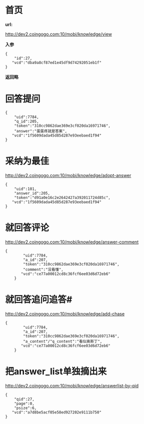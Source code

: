 # 首页 #

**url:**

http://dev2.coingogo.com:10/mobi/knowledge/view

**入参**

	{
		"id":27,
       "vcd":"dba9a8cf87ed1e45df9d74292051eb1f"
	}

**返回略**

# 回答提问 #
	{
		"uid":7784,
		"q_id":205,
		"token":"310cc9862dae369e3cf020da16971746",
		"answer":"蛋蛋疼就是答案",
       "vcd":"1f5609dada45d85d287e93eebaed1f94"
	}



# 采纳为最佳 #
http://dev2.coingogo.com:10/mobi/knowledge/adopt-answer



	{
		"uid":101,
		"answer_id":205,
		"token":"d91a0e16c2e2642427a392011724d85c",
       "vcd":"1f5609dada45d85d287e93eebaed1f94"
	}


# 就回答评论 #
http://dev2.coingogo.com:10/mobi/knowledge/answer-comment



	{
			"uid":7784,
			"a_id":207,
			"token":"310cc9862dae369e3cf020da16971746",
			"comment":"没看懂",
	       "vcd":"ce77a00012cd8c36fcf6ee03d6d72eb6"
		}



# 就回答追问追答#
http://dev2.coingogo.com:10/mobi/knowledge/add-chase


	{
			"uid":7784,
			"a_id":207,
			"token":"310cc9862dae369e3cf020da16971746",
			"a_content"/"q_content":"看似奥斯丁",
	       "vcd":"ce77a00012cd8c36fcf6ee03d6d72eb6"
		}





# 把answer_list单独摘出来 #
http://dev2.coingogo.com:10/mobi/knowledge/answerlist-by-qid

	{
		"qid":27,
		"page":0,
		"psize":6,
       "vcd":"a7d8be5acf05e58ed927202e9111b750"
	}